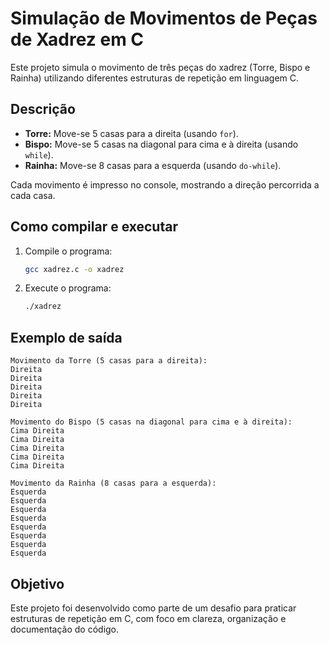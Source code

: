 # Simulação de Movimentos de Peças de Xadrez em C

Este projeto simula o movimento de três peças do xadrez (Torre, Bispo e Rainha) utilizando diferentes estruturas de repetição em linguagem C.

## Descrição
- **Torre:** Move-se 5 casas para a direita (usando `for`).
- **Bispo:** Move-se 5 casas na diagonal para cima e à direita (usando `while`).
- **Rainha:** Move-se 8 casas para a esquerda (usando `do-while`).

Cada movimento é impresso no console, mostrando a direção percorrida a cada casa.

## Como compilar e executar

1. Compile o programa:
   ```bash
   gcc xadrez.c -o xadrez
   ```
2. Execute o programa:
   ```bash
   ./xadrez
   ```

## Exemplo de saída
```
Movimento da Torre (5 casas para a direita):
Direita
Direita
Direita
Direita
Direita

Movimento do Bispo (5 casas na diagonal para cima e à direita):
Cima Direita
Cima Direita
Cima Direita
Cima Direita
Cima Direita

Movimento da Rainha (8 casas para a esquerda):
Esquerda
Esquerda
Esquerda
Esquerda
Esquerda
Esquerda
Esquerda
Esquerda
```

## Objetivo
Este projeto foi desenvolvido como parte de um desafio para praticar estruturas de repetição em C, com foco em clareza, organização e documentação do código.

